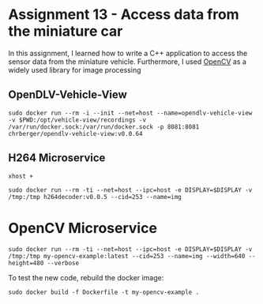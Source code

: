 # Assignment 13 - Access data from the miniature car

In this assignment, I learned how to write a C++ application to access the sensor data from the miniature vehicle. Furthermore, I used [OpenCV](https://opencv.org/) as a widely used library for image processing 

## OpenDLV-Vehicle-View

```
sudo docker run --rm -i --init --net=host --name=opendlv-vehicle-view -v $PWD:/opt/vehicle-view/recordings -v /var/run/docker.sock:/var/run/docker.sock -p 8081:8081 chrberger/opendlv-vehicle-view:v0.0.64
```


## H264 Microservice

```
xhost +

sudo docker run --rm -ti --net=host --ipc=host -e DISPLAY=$DISPLAY -v /tmp:/tmp h264decoder:v0.0.5 --cid=253 --name=img
```


# OpenCV Microservice

```
sudo docker run --rm -ti --net=host --ipc=host -e DISPLAY=$DISPLAY -v /tmp:/tmp my-opencv-example:latest --cid=253 --name=img --width=640 --height=480 --verbose
```

To test the new code, rebuild the docker image:

```
sudo docker build -f Dockerfile -t my-opencv-example .
```